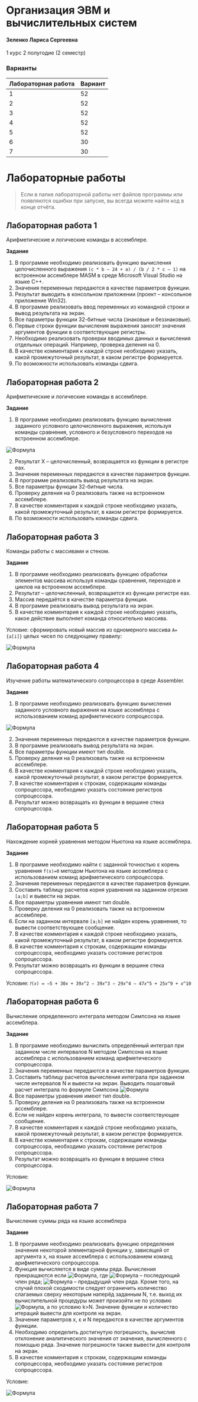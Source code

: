 # Организация ЭВМ и вычислительных систем

#### Зеленко Лариса Сергеевна

1 курс 2 полугодие (2 семестр)

### Варианты

| Лабораторная работа | Вариант |
| :------------------ | :------ |
| 1                   | 52      |
| 2                   | 52      |
| 3                   | 52      |
| 4                   | 52      |
| 5                   | 52      |
| 6                   | 30      |
| 7                   | 30      |

# Лабораторные работы

> Если в папке лабораторной работы нет файлов программы или появляются ошибки при запуске, вы всегда можете найти код в конце отчёта.

## Лабораторная работа 1

Арифметические и логические команды в ассемблере.

**Задание**

1. В программе необходимо реализовать функцию вычисления целочисленного выражения `(с * b – 24 + a) / (b / 2 * c – 1)` на встроенном ассемблере MASM в среде Microsoft Visual Studio на языке C++.
2. Значения переменных передаются в качестве параметров функции.
3. Результат выводить в консольном приложении (проект – консольное приложение Win32).
4. В программе реализовать ввод переменных из командной строки и вывод результата на экран.
5. Все параметры функции 32-битные числа (знаковые и беззнаковые).
6. Первые строки функции вычисления выражения заносят значения аргументов функции в соответствующие регистры.
7. Необходимо реализовать проверки вводимых данных и вычисления отдельных операций. Например, проверка деления на 0.
8. В качестве комментария к каждой строке необходимо указать, какой промежуточный результат, в каком регистре формируется.
9. По возможности использовать команды сдвига.

## Лабораторная работа 2

Арифметические и логические команды в ассемблере.

**Задание**

1. В программе необходимо реализовать функцию вычисления заданного условного целочисленного выражения, используя команды сравнения, условного и безусловного переходов на встроенном ассемблере.

![Формула](https://github.com/SSAU-gilera/bachelor-2-assembler/blob/main/src/img-task-2.png)

2. Результат X – целочисленный, возвращается из функции в регистре eax.
3. Значения переменных передаются в качестве параметров функции.
4. В программе реализовать вывод результата на экран.
5. Все параметры функции 32-битные числа.
6. Проверку деления на 0 реализовать также на встроенном ассемблере.
7. В качестве комментария к каждой строке необходимо указать, какой промежуточный результат, в каком регистре формируется.
8. По возможности использовать команды сдвига.

## Лабораторная работа 3

Команды работы с массивами и стеком.

**Задание**

1. В программе необходимо реализовать функцию обработки элементов массива используя команды сравнения, переходов и циклов на встроенном ассемблере.
2. Результат – целочисленный, возвращается из функции регистре eax.
3. Массив передаётся в качестве параметра функции.
4. В программе реализовать вывод результата на экран.
5. В качестве комментария к каждой строке необходимо указать, какое действие выполняет команда относительно массива.

Условие: сформировать новый массив из одномерного массива `A={a[i]}` целых чисел по следующему правилу:

![Формула](https://github.com/SSAU-gilera/bachelor-2-assembler/blob/main/src/img-task-3.jpg)

## Лабораторная работа 4

Изучение работы математического сопроцессора в среде Assembler.

**Задание**

1. В программе необходимо реализовать функцию вычисления заданного условного выражения на языке ассемблера с использованием команд арифметического сопроцессора.

![Формула](https://github.com/SSAU-gilera/bachelor-2-assembler/blob/main/src/img-task-4.jpg)

2. Значения переменных передаются в качестве параметров функции.
3. В программе реализовать вывод результата на экран.
4. Все параметры функции имеют тип double.
5. Проверку деления на 0 реализовать также на встроенном ассемблере.
6. В качестве комментария к каждой строке необходимо указать, какой промежуточный результат, в каком регистре формируется.
7. В качестве комментария к строкам, содержащим команды сопроцессора, необходимо указать состояние регистров сопроцессора.
8. Результат можно возвращать из функции в вершине стека сопроцессора.

## Лабораторная работа 5

Нахождение корней уравнения методом Ньютона на языке ассемблера.

**Задание**

1. В программе необходимо найти с заданной точностью ε корень уравнения `f(x)=0` методом Ньютона на языке ассемблера с использованием команд арифметического сопроцессора.
2. Значения переменных передаются в качестве параметров функции.
3. Составить таблицу расчетов корня уравнения на заданном отрезке `[a;b]` и вывести на экран.
4. Все параметры уравнения имеют тип double.
5. Проверку деления на 0 реализовать также на встроенном ассемблере.
6. Если на заданном интервале `[a;b]` не найден корень уравнения, то вывести соответствующее сообщение.
7. В качестве комментария к каждой строке необходимо указать, какой промежуточный результат, в каком регистре формируется.
8. В качестве комментария к строкам, содержащим команды сопроцессора, необходимо указать состояние регистров сопроцессора.
9. Результат можно возвращать из функции в вершине стека сопроцессора.

Условие: `𝑓(𝑥) = −5 + 30𝑥 + 39𝑥^2 − 39𝑥^3 − 29𝑥^4 − 47𝑥^5 + 25𝑥^9 + 𝑥^10`

## Лабораторная работа 6

Вычисление определенного интеграла методом Симпсона на языке ассемблера.

**Задание**

1. В программе необходимо вычислить определённый интеграл при заданном числе интервалов N методом Симпсона на языке ассемблера с использованием команд арифметического сопроцессора.
2. Значения переменных передаются в качестве параметров функции.
3. Составить таблицу расчетов вычисления интеграла при заданном числе интервалов N и вывести на экран. Выводить пошаговый расчет интеграла по формуле Симпсона
   ![Формула](<https://github.com/SSAU-gilera/bachelor-2-assembler/blob/main/src/img-task-6(1).jpg>)
4. Все параметры уравнения имеют тип double.
5. Проверку деления на 0 реализовать также на встроенном ассемблере.
6. Если не найден корень интеграла, то вывести соответствующее сообщение.
7. В качестве комментария к каждой строке необходимо указать, какой промежуточный результат, в каком регистре формируется.
8. В качестве комментария к строкам, содержащим команды сопроцессора, необходимо указать состояние регистров сопроцессора.
9. Результат можно возвращать из функции в вершине стека сопроцессора.

Условие:

![Формула](<https://github.com/SSAU-gilera/bachelor-2-assembler/blob/main/src/img-task-6(2).jpg>)

## Лабораторная работа 7

Вычисление суммы ряда на языке ассемблера

**Задание**

1. В программе необходимо реализовать функцию определения значения некоторой элементарной функции y, зависящей от аргумента x, на языке ассемблера с использованием команд арифметического сопроцессора.
2. Функция вычисляется в виде суммы ряда. Вычисления прекращаются если ![Формула](<https://github.com/SSAU-gilera/bachelor-2-assembler/blob/main/src/img-task-7(1).jpg>), где ![Формула](<https://github.com/SSAU-gilera/bachelor-2-assembler/blob/main/src/img-task-7(2).jpg>) – последующий член ряда; ![Формула](<https://github.com/SSAU-gilera/bachelor-2-assembler/blob/main/src/img-task-7(3).jpg>) – предыдущий член ряда. Кроме того, на случай плохой сходимости следует ограничить количество слагаемых сверху некоторым наперёд заданным N, т.е. выход их вычислительной процедуры может произойти не по условию ![Формула](<https://github.com/SSAU-gilera/bachelor-2-assembler/blob/main/src/img-task-7(4).jpg>), а по условию k>N. Значение функции и количество итераций вывести для контроля на экран.
3. Значение параметров x, ε и N передаются в качестве аргументов функции.
4. Необходимо определить достигнутую погрешность, вычислив отклонение аналитического значения от значения, вычисленного с помощью ряда. Значение погрешности также вывести для контроля на экран.
5. В качестве комментария к строкам, содержащим команды сопроцессора, необходимо указать состояние регистров сопроцессора.

Условие:

![Формула](<https://github.com/SSAU-gilera/bachelor-2-assembler/blob/main/src/img-task-7(5).jpg>)
